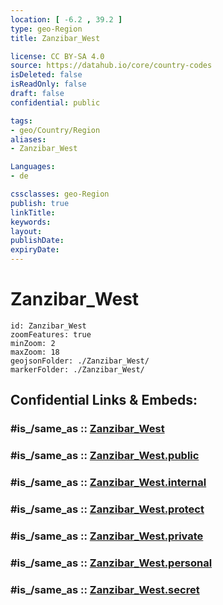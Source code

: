 ```yaml
---
location: [ -6.2 , 39.2 ] 
type: geo-Region
title: Zanzibar_West

license: CC BY-SA 4.0
source: https://datahub.io/core/country-codes
isDeleted: false
isReadOnly: false
draft: false
confidential: public

tags:
- geo/Country/Region
aliases:
- Zanzibar_West

Languages:
- de

cssclasses: geo-Region
publish: true
linkTitle: 
keywords: 
layout: 
publishDate: 
expiryDate: 
---
```


# Zanzibar_West

```leaflet
id: Zanzibar_West
zoomFeatures: true 
minZoom: 2 
maxZoom: 18
geojsonFolder: ./Zanzibar_West/
markerFolder: ./Zanzibar_West/
```


## Confidential Links & Embeds: 

### #is_/same_as :: [Zanzibar_West](/_Standards/Earth/Continent/Africa/Africa~East/Tanzania/regions~Tanzania/Zanzibar_West.md) 

### #is_/same_as :: [Zanzibar_West.public](/_public/Earth/Continent/Africa/Africa~East/Tanzania/regions~Tanzania/Zanzibar_West.public.md) 

### #is_/same_as :: [Zanzibar_West.internal](/_internal/Earth/Continent/Africa/Africa~East/Tanzania/regions~Tanzania/Zanzibar_West.internal.md) 

### #is_/same_as :: [Zanzibar_West.protect](/_protect/Earth/Continent/Africa/Africa~East/Tanzania/regions~Tanzania/Zanzibar_West.protect.md) 

### #is_/same_as :: [Zanzibar_West.private](/_private/Earth/Continent/Africa/Africa~East/Tanzania/regions~Tanzania/Zanzibar_West.private.md) 

### #is_/same_as :: [Zanzibar_West.personal](/_personal/Earth/Continent/Africa/Africa~East/Tanzania/regions~Tanzania/Zanzibar_West.personal.md) 

### #is_/same_as :: [Zanzibar_West.secret](/_secret/Earth/Continent/Africa/Africa~East/Tanzania/regions~Tanzania/Zanzibar_West.secret.md)

